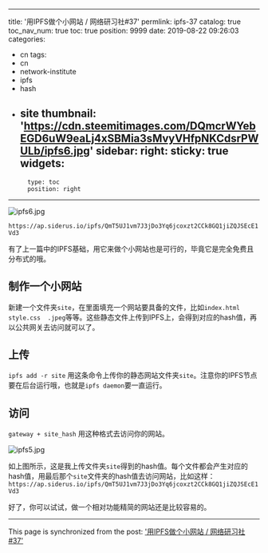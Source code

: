 
---
title: '用IPFS做个小网站 / 网络研习社#37'
permlink: ipfs-37
catalog: true
toc_nav_num: true
toc: true
position: 9999
date: 2019-08-22 09:26:03
categories:
- cn
tags:
- cn
- network-institute
- ipfs
- hash
- site
thumbnail: 'https://cdn.steemitimages.com/DQmcrWYebEGD6uW9eaLj4xSBMia3sMvyVHfpNKCdsrPWULb/ipfs6.jpg'
sidebar:
    right:
        sticky: true
widgets:
    -
        type: toc
        position: right
---


![ipfs6.jpg](https://cdn.steemitimages.com/DQmcrWYebEGD6uW9eaLj4xSBMia3sMvyVHfpNKCdsrPWULb/ipfs6.jpg)

`https://ap.siderus.io/ipfs/QmT5UJ1vm7J3jDo3Yq6jcoxzt2CCk8GQ1jiZQJSEcE1Vd3`

有了上一篇中的IPFS基础，用它来做个小网站也是可行的，毕竟它是完全免费且分布式的哦。

## 制作一个小网站

新建一个文件夹`site`，在里面填充一个网站要具备的文件，比如`index.html  style.css  .jpeg`等等。这些静态文件上传到IPFS上，会得到对应的hash值，再以公共网关去访问就可以了。

## 上传
`ipfs add -r site` 用这条命令上传你的静态网站文件夹`site`。注意你的IPFS节点要在后台运行哦，也就是`ipfs daemon`要一直运行。

## 访问
`gateway + site_hash`  用这种格式去访问你的网站。

![ipfs5.jpg](https://cdn.steemitimages.com/DQmcdLsNBDmdNCkhDakwXd7hCNXUy8ZTJHgKDrkX6QvV1Fm/ipfs5.jpg)

如上图所示，这是我上传文件夹`site`得到的hash值。每个文件都会产生对应的hash值，用最后那个`site`文件夹的hash值去访问网站，比如这样：`https://ap.siderus.io/ipfs/QmT5UJ1vm7J3jDo3Yq6jcoxzt2CCk8GQ1jiZQJSEcE1Vd3`

好了，你可以试试，做一个相对功能精简的网站还是比较容易的。

- - -

This page is synchronized from the post: ['用IPFS做个小网站 / 网络研习社#37'](https://steemit.com/@lemooljiang/ipfs-37)
